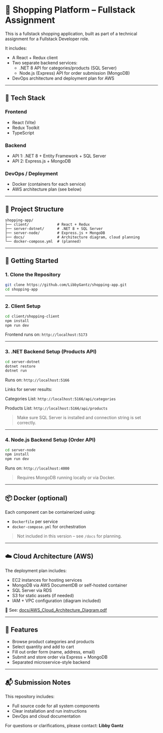 
# 🛒 Shopping Platform – Fullstack Assignment

This is a fullstack shopping application, built as part of a technical assignment for a Fullstack Developer role.

It includes:
- A React + Redux client
- Two separate backend services:
  - .NET 8 API for categories/products (SQL Server)
  - Node.js (Express) API for order submission (MongoDB)
- DevOps architecture and deployment plan for AWS

---

## 🧱 Tech Stack

### Frontend
- React (Vite)
- Redux Toolkit
- TypeScript

### Backend
- API 1: .NET 8 + Entity Framework + SQL Server
- API 2: Express.js + MongoDB

### DevOps / Deployment
- Docker (containers for each service)
- AWS architecture plan (see below)

---

## 📁 Project Structure

```
shopping-app/
├── client/             # React + Redux
├── server-dotnet/      # .NET 8 + SQL Server
├── server-node/        # Express.js + MongoDB
├── docs/               # Architecture diagram, cloud planning
└── docker-compose.yml  # (planned)
```

---

## 🚀 Getting Started

### 1. Clone the Repository

```bash
git clone https://github.com/LibbyGantz/shopping-app.git
cd shopping-app
```

---

### 2. Client Setup

```bash
cd client/shopping-client
npm install
npm run dev
```

Frontend runs on: `http://localhost:5173`

---

### 3. .NET Backend Setup (Products API)

```bash
cd server-dotnet
dotnet restore
dotnet run
```

Runs on: `http://localhost:5166`

Links for server results:

Categories List:
`http://localhost:5166/api/categories`

Products List:
`http://localhost:5166/api/products`


> Make sure SQL Server is installed and connection string is set correctly.

---

### 4. Node.js Backend Setup (Order API)

```bash
cd server-node
npm install
npm run dev
```

Runs on: `http://localhost:4000`

> Requires MongoDB running locally or via Docker.

---

## 📦 Docker (optional)

Each component can be containerized using:
- `Dockerfile` per service
- `docker-compose.yml` for orchestration

> Not included in this version – see `/docs` for planning.

---

## ☁️ Cloud Architecture (AWS)

The deployment plan includes:
- EC2 instances for hosting services
- MongoDB via AWS DocumentDB or self-hosted container
- SQL Server via RDS
- S3 for static assets (if needed)
- IAM + VPC configuration (diagram included)

📁 See: [docs/AWS_Cloud_Architecture_Diagram.pdf](docs/AWS_Cloud_Architecture_Diagram.pdf)

---

## 🧪 Features

- Browse product categories and products
- Select quantity and add to cart
- Fill out order form (name, address, email)
- Submit and store order via Express + MongoDB
- Separated microservice-style backend

---

## 📬 Submission Notes

This repository includes:
- Full source code for all system components
- Clear installation and run instructions
- DevOps and cloud documentation

For questions or clarifications, please contact: **Libby Gantz**

